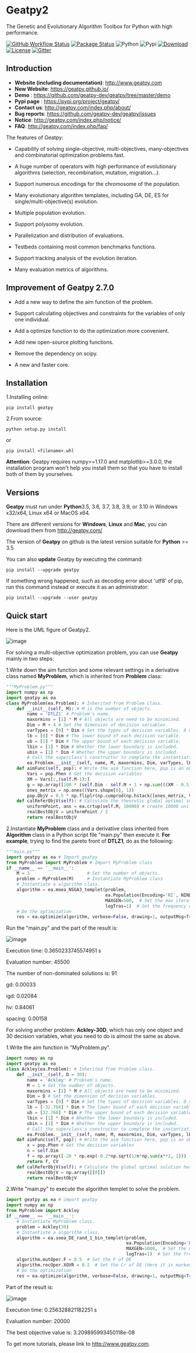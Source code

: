 # **Geatpy2**
The Genetic and Evolutionary Algorithm Toolbox for Python with high performance.

[![GitHub Workflow Status](https://img.shields.io/github/workflow/status/geatpy-dev/geatpy/build-and-test)](https://github.com/geatpy-dev/geatpy/actions)
[![Package Status](https://img.shields.io/pypi/status/geatpy.svg)](https://pypi.org/project/geatpy/)
![Python](https://img.shields.io/badge/python->=3.5-green.svg)
![Pypi](https://img.shields.io/badge/pypi-2.7.0-blue.svg)
[![Download](https://img.shields.io/pypi/dm/geatpy.svg)](https://pypi.python.org/pypi/geatpy)
[![License](https://img.shields.io/pypi/l/geatpy.svg)](https://github.com/geatpy-dev/geatpy/blob/master/LICENSE)
[![Gitter](https://badges.gitter.im/geatpy2/community.svg)](https://gitter.im/geatpy2/community?utm_source=badge&utm_medium=badge&utm_campaign=pr-badge)

## Introduction
* **Website (including documentation)**: http://www.geatpy.com
* **New Website**: https://geatpy.github.io/
* **Demo** : https://github.com/geatpy-dev/geatpy/tree/master/demo
* **Pypi page** : https://pypi.org/project/geatpy/
* **Contact us**: http://geatpy.com/index.php/about/
* **Bug reports**: https://github.com/geatpy-dev/geatpy/issues
* **Notice**: http://geatpy.com/index.php/notice/
* **FAQ**: http://geatpy.com/index.php/faq/

The features of Geatpy:

* Capability of solving single-objective, multi-objectives, many-objectives and combinatorial optimization problems fast.

* A huge number of operators with high performance of evolutionary algorithms (selection, recombination, mutation, migration...).

* Support numerous encodings for the chromosome of the population.

* Many evolutionary algorithm templates, including GA, DE, ES for single/multi-objective(s) evolution.

* Multiple population evolution.

* Support polysomy evolution.

* Parallelization and distribution of evaluations.

* Testbeds containing most common benchmarks functions.

* Support tracking analysis of the evolution iteration.

* Many evaluation metrics of algorithms.

## Improvement of Geatpy 2.7.0

* Add a new way to define the aim function of the problem.

* Support calculating objectives and constraints for the variables of only one individual.

* Add a optimize function to do the optimization more convenient.

* Add new open-source plotting functions.

* Remove the dependency on scipy.

* A new and faster core.

## Installation
1.Installing online:

    pip install geatpy

2.From source:

    python setup.py install

or

    pip install <filename>.whl

**Attention**: Geatpy requires numpy>=1.17.0 and matplotlib>=3.0.0, the installation program won't help you install them so that you have to install both of them by yourselves.

## Versions

**Geatpy** must run under **Python**3.5, 3.6, 3.7, 3.8, 3.9, or 3.10 in Windows x32/x64, Linux x64 or MacOS x64.

There are different versions for **Windows**, **Linux** and **Mac**, you can download them from http://geatpy.com/

The version of **Geatpy** on github is the latest version suitable for **Python** >= 3.5

You can also **update** Geatpy by executing the command:

    pip install --upgrade geatpy

If something wrong happened, such as decoding error about 'utf8' of pip, run this command instead or execute it as an administrator:

    pip install --upgrade --user geatpy

Quick start
-----------

Here is the UML figure of Geatpy2.

![image](https://github.com/geatpy-dev/geatpy/blob/master/structure.png)

For solving a multi-objective optimization problem, you can use **Geatpy** mainly in two steps:

1.Write down the aim function and some relevant settings in a derivative class named **MyProblem**, which is inherited from **Problem** class:

```python
"""MyProblem.py"""
import numpy as np
import geatpy as ea
class MyProblem(ea.Problem): # Inherited from Problem class.
    def __init__(self, M): # M is the number of objects.
        name = 'DTLZ1' # Problem's name.
        maxormins = [1] * M # All objects are need to be minimized.
        Dim = M + 4 # Set the dimension of decision variables.
        varTypes = [0] * Dim # Set the types of decision variables. 0 means continuous while 1 means discrete.
        lb = [0] * Dim # The lower bound of each decision variable.
        ub = [1] * Dim # The upper bound of each decision variable.
        lbin = [1] * Dim # Whether the lower boundary is included.
        ubin = [1] * Dim # Whether the upper boundary is included.
        # Call the superclass's constructor to complete the instantiation
        ea.Problem.__init__(self, name, M, maxormins, Dim, varTypes, lb, ub, lbin, ubin)
    def aimFunc(self, pop): # Write the aim function here, pop is an object of Population class.
        Vars = pop.Phen # Get the decision variables
        XM = Vars[:,(self.M-1):]
        g = np.array([100 * (self.Dim - self.M + 1 + np.sum(((XM - 0.5)**2 - np.cos(20 * np.pi * (XM - 0.5))), 1))]).T
        ones_metrix = np.ones((Vars.shape[0], 1))
        pop.ObjV = 0.5 * np.fliplr(np.cumprod(np.hstack([ones_metrix, Vars[:,:self.M-1]]), 1)) * np.hstack([ones_metrix, 1 - Vars[:, range(self.M - 2, -1, -1)]]) * np.tile(1 + g, (1, self.M))
    def calReferObjV(self): # Calculate the theoretic global optimal solution here.
        uniformPoint, ans = ea.crtup(self.M, 10000) # create 10000 uniform points.
        realBestObjV = uniformPoint / 2
        return realBestObjV
```

2.Instantiate **MyProblem** class and a derivative class inherited from **Algorithm** class in a Python script file "main.py" then execute it. **For example**, trying to find the pareto front of **DTLZ1**, do as the following:

```python
"""main.py"""
import geatpy as ea # Import geatpy
from MyProblem import MyProblem # Import MyProblem class
if __name__ == '__main__':
    M = 3                      # Set the number of objects.
    problem = MyProblem(M)     # Instantiate MyProblem class
    # Instantiate a algorithm class.
    algorithm = ea.moea_NSGA3_templet(problem,
                                      ea.Population(Encoding='RI', NIND=100),  # Set 100 individuals.
                                      MAXGEN=500,  # Set the max iteration number.
                                      logTras=1)  # Set the frequency of logging. If it is zero, it would not log.
    # Do the optimization
    res = ea.optimize(algorithm, verbose=False, drawing=1, outputMsg=True, drawLog=True, saveFlag=True)

```

Run the "main.py" and the part of the result is:

![image](https://github.com/geatpy-dev/geatpy/blob/master/testbed/moea_test/result/Pareto%20Front%20Plot.svg)

Execution time: 0.3650233745574951 s

Evaluation number: 45500

The number of non-dominated solutions is: 91

gd: 0.00033

igd: 0.02084

hv: 0.84061

spacing: 0.00158

For solving another problem: **Ackley-30D**, which has only one object and 30 decision variables, what you need to do is almost the same as above.

1.Write the aim function in "MyProblem.py".

```python
import numpy as np
import geatpy as ea
class Ackley(ea.Problem): # Inherited from Problem class.
    def __init__(self, D = 30):
        name = 'Ackley' # Problem's name.
        M = 1 # Set the number of objects.
        maxormins = [1] * M # All objects are need to be minimized.
        Dim = D # Set the dimension of decision variables.
        varTypes = [0] * Dim # Set the types of decision variables. 0 means continuous while 1 means discrete.
        lb = [-32.768] * Dim # The lower bound of each decision variable.
        ub = [32.768] * Dim # The upper bound of each decision variable.
        lbin = [1] * Dim # Whether the lower boundary is included.
        ubin = [1] * Dim # Whether the upper boundary is included.
        # Call the superclass's constructor to complete the instantiation
        ea.Problem.__init__(self, name, M, maxormins, Dim, varTypes, lb, ub, lbin, ubin)
    def aimFunc(self, pop): # Write the aim function here, pop is an object of Population class.
        x = pop.Phen # Get the decision variables
        n = self.Dim
        f = np.array([-20 * np.exp(-0.2*np.sqrt(1/n*np.sum(x**2, 1))) - np.exp(1/n * np.sum(np.cos(2 * np.pi * x), 1)) + np.e + 20]).T
        return f, CV
    def calReferObjV(self): # Calculate the global optimal solution here.
        realBestObjV = np.array([[0]])
        return realBestObjV
```

2.Write "main.py" to execute the algorithm templet to solve the problem.

```python
import geatpy as ea # import geatpy
import numpy as np
from MyProblem import Ackley
if __name__ == '__main__':
    # Instantiate MyProblem class.
    problem = Ackley(30)
    # Instantiate a algorithm class.
    algorithm = ea.soea_DE_rand_1_bin_templet(problem,
                                              ea.Population(Encoding='RI', NIND=20),
                                              MAXGEN=1000,  # Set the max times of iteration.
                                              logTras=1)  # Set the frequency of logging. If it is zero, it would not log.
    algorithm.mutOper.F = 0.5  # Set the F of DE
    algorithm.recOper.XOVR = 0.2  # Set the Cr of DE (Here it is marked as XOVR)
    # Do the optimization
    res = ea.optimize(algorithm, verbose=False, drawing=1, outputMsg=True, drawLog=True, saveFlag=True, dirName='result')
```

Part of the result is:

![image](https://github.com/geatpy-dev/geatpy/blob/master/testbed/soea_test/result/Trace%20Plot.svg)

Execution time: 0.256328821182251 s

Evaluation number: 20000

The best objective value is: 3.209895993450118e-08

To get more tutorials, please link to http://www.geatpy.com.

